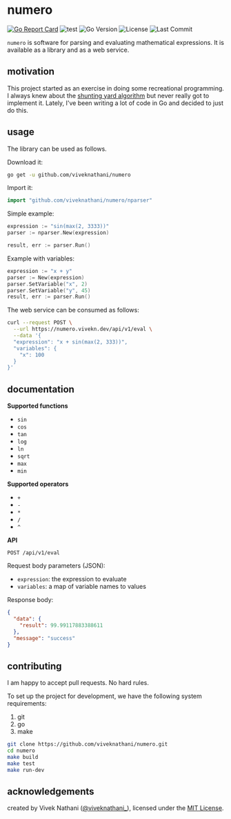 # numero

[![Go Report Card](https://goreportcard.com/badge/github.com/viveknathani/numero)](https://goreportcard.com/report/github.com/viveknathani/numero) ![test](https://github.com/viveknathani/numero/actions/workflows/test.yaml/badge.svg)
![Go Version](https://img.shields.io/github/go-mod/go-version/viveknathani/numero)
![License](https://img.shields.io/github/license/viveknathani/numero)
![Last Commit](https://img.shields.io/github/last-commit/viveknathani/numero)

`numero` is software for parsing and evaluating mathematical expressions. It is available as a library and as a web service.

## motivation

This project started as an exercise in doing some recreational programming. I always knew about the [shunting yard algorithm](https://en.wikipedia.org/wiki/Shunting_yard_algorithm) but never really got to implement it. Lately, I've been writing a lot of code in Go and decided to just do this.

## usage

The library can be used as follows.


Download it:
```bash
go get -u github.com/viveknathani/numero
```

Import it:
```go
import "github.com/viveknathani/numero/nparser"
``` 

Simple example:
```go
expression := "sin(max(2, 3333))"
parser := nparser.New(expression)

result, err := parser.Run()
```

Example with variables:
```go
expression := "x + y"
parser := New(expression)
parser.SetVariable("x", 2)
parser.SetVariable("y", 45)
result, err := parser.Run()
```

The web service can be consumed as follows:

```bash
curl --request POST \
  --url https://numero.vivekn.dev/api/v1/eval \
  --data '{
  "expression": "x + sin(max(2, 333))",
  "variables": {
    "x": 100
  }
}'
```

## documentation

**Supported functions**
- `sin`
- `cos`
- `tan`
- `log`
- `ln`
- `sqrt`
- `max`
- `min`

**Supported operators**
- `+`
- `-`
- `*`
- `/`
- `^`

**API**

`POST /api/v1/eval`

Request body parameters (JSON):

- `expression`: the expression to evaluate
- `variables`: a map of variable names to values

Response body:

```json
{
  "data": {
    "result": 99.99117883388611
  },
  "message": "success"
}
```

## contributing

I am happy to accept pull requests. No hard rules.

To set up the project for development, we have the following system requirements:

1. git
2. go
3. make

```bash
git clone https://github.com/viveknathani/numero.git
cd numero
make build
make test
make run-dev
```

## acknowledgements

created by Vivek Nathani ([@viveknathani_](https://twitter.com/viveknathani_)), licensed under the [MIT License](./LICENSE).
